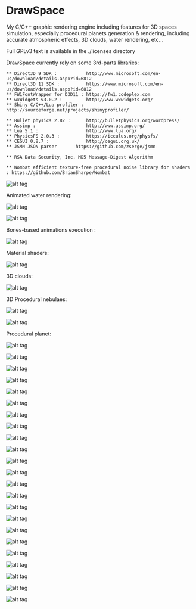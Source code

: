 DrawSpace
=========

My C/C++ graphic rendering engine including features for 3D spaces simulation, especially procedural planets generation & rendering,
including accurate atmospheric effects, 3D clouds, water rendering, etc...

Full GPLv3 text is available in the ./licenses directory

DrawSpace currently rely on some 3rd-parts libraries:

	** Direct3D 9 SDK : 	      http://www.microsoft.com/en-us/download/details.aspx?id=6812
	** Direct3D 11 SDK :          https://www.microsoft.com/en-us/download/details.aspx?id=6812
	** FW1FontWrapper for D3D11 : https://fw1.codeplex.com          
	** wxWidgets v3.0.2 :	      http://www.wxwidgets.org/
	** Shiny C/C++/Lua profiler : http://sourceforge.net/projects/shinyprofiler/
        
	** Bullet physics 2.82 :      http://bulletphysics.org/wordpress/
	** Assimp :                   http://www.assimp.org/
	** Lua 5.1 :                  http://www.lua.org/
	** PhysicsFS 2.0.3 :          https://icculus.org/physfs/
	** CEGUI 0.8.7 :              http://cegui.org.uk/
	** JSMN JSON parser	      https://github.com/zserge/jsmn

	** RSA Data Security, Inc. MD5 Message-Digest Algorithm

	** Wombat efficient texture-free procedural noise library for shaders : https://github.com/BrianSharpe/Wombat


![alt tag](https://2.bp.blogspot.com/-R6beb0Ym7wY/XJF6boDwcjI/AAAAAAAADZ8/im06Bwg1hxQ6kEWG0X8txeGmMprtuIzUQCLcBGAs/s1600/xf.jpg)

Animated water rendering:

![alt tag](https://4.bp.blogspot.com/-Iw0uNqJgtZ0/V9ZWNtxTDtI/AAAAAAAAB2o/UbZ1VsbIqtQpRjvvNe4Z91m3e7Vbf4jJQCLcB/s640/water1.jpg)

![alt tag](https://2.bp.blogspot.com/-HnAy0gWSaUU/V9ZWNcaTIGI/AAAAAAAAB2k/0f6tlp99QYQ0iic15LBRxZM1wu6T9OXoQCLcB/s640/water2.jpg)

Bones-based animations execution :

![alt tag](https://1.bp.blogspot.com/-R393UDVXHaA/XioOQcla87I/AAAAAAAADhA/WwpU6mMBuEU_ANKKJgfSprLoc7cCoxzxACLcBGAsYHQ/s1600/anims.jpg)

Material shaders:

![alt tag](https://1.bp.blogspot.com/-aqQActz5-Cw/W1TiUw-LkHI/AAAAAAAADW0/kPXzccgRmcIDiRSuflPfqITef64f6Lr5ACLcBGAs/s1600/bumpmap.jpg)

3D clouds:

![alt tag](https://1.bp.blogspot.com/-v8Ay57cOyoU/V9ZVmdgARHI/AAAAAAAAB2A/4SaU7m9dmooubJ3PR6tdow8N5KZpituXwCLcB/s640/3Dclouds.jpg)

3D Procedural nebulaes:

![alt tag](https://2.bp.blogspot.com/-Fyo2sXWBE90/W_cV-LBmosI/AAAAAAAADYA/CyU9eVvPnKkWcO8CGC1dbJT13s6vbA-4gCLcBGAs/s1600/neb3D.jpg)

![alt tag](https://3.bp.blogspot.com/-pHgix9EjETQ/W_cWy3-HCLI/AAAAAAAADYI/-9l-7kKhqWIJ4P9rYNEjv_cZvRi5HxvHACLcBGAs/s1600/neb3D_2.jpg)

Procedural planet:

![alt tag](https://1.bp.blogspot.com/-0dPNeTT4lYw/V7NZ6Uve5HI/AAAAAAAABuY/lr7re1lYz0MLvO8uhMdNMGfGetvLT3nCwCLcB/s1600/Image59.png)

![alt tag](https://3.bp.blogspot.com/-82kYw9Zkzpk/VzjFhWsdqKI/AAAAAAAAAvg/AH5CPYrEQGoTS-qJMEPsXcybr7YJxDPLQCLcB/s640/Image21.png)

![alt tag](https://1.bp.blogspot.com/-TXkQyEqbvQE/VzjFmt84yLI/AAAAAAAAAvs/tAJBUYeRUeQdi7zz491lY2OKjA36RL3XgCLcB/s640/Image29.png)

![alt tag](https://1.bp.blogspot.com/-LqGrp_Crt-M/VzjFor4VDBI/AAAAAAAAAvw/PlyM94rhHhUR0_-Wb7kudygHVKAAh2KtACLcB/s640/Image31.png)

![alt tag](https://4.bp.blogspot.com/-jmefk176pi4/V9ZWFlQ6jhI/AAAAAAAAB2Q/FKWtm9D_6yYqMar5TLqPrNW6Mr35_GMGQCLcB/s640/Image17.png)

![alt tag](https://2.bp.blogspot.com/-JT9rCnQ_ses/V9ZWE4zdGlI/AAAAAAAAB2M/qxR4LkY6UuofSgrEP5RjRKBe09HreLWsACLcB/s640/Image24.png)

![alt tag](https://1.bp.blogspot.com/-W39MNx6fkHU/V9ZWCuyhPZI/AAAAAAAAB2E/Sb1mJMzZM9sBDKNvkpfRuICpi8H3PUeMgCLcB/s640/Image28.png)

![alt tag](https://4.bp.blogspot.com/--RS8EPv-Rws/V9ZWEsPfRUI/AAAAAAAAB2I/uF5RPzCiuFU4pBPy5ttib1qTQ7NX2HC-ACLcB/s640/Image34.png)

![alt tag](https://3.bp.blogspot.com/-Kw_dSRUHKUk/V9ZWHFs9M3I/AAAAAAAAB2U/YJT5jAaTKycFI8C64vG2wpci5CRE3J_twCLcB/s640/Image35.png)

![alt tag](https://4.bp.blogspot.com/-YHbEVJOJqco/V9ZWJpysTcI/AAAAAAAAB2g/ZXTGGaauFxsC13QxULMIafu8fp3lVGPrQCLcB/s640/Image41.png)

![alt tag](https://3.bp.blogspot.com/-I59Lj3bi3fU/V9ZWJhdqORI/AAAAAAAAB2c/7pa3yz-rTDg9L28Haj1hxbG8vgPMgwjIACLcB/s640/Image42.png)

![alt tag](https://4.bp.blogspot.com/-gM8yxsRBKVg/V2Bb-3Z5zEI/AAAAAAAAA64/fbSCURSPUQMlFaZEHQyR8m1kWAZ2ADy7QCLcB/s640/Image37.png)

![alt tag](https://3.bp.blogspot.com/-sQ1XhPDZriE/V2Bb8qMjhUI/AAAAAAAAA6s/P1D7q5HWGxMOKgdCGMLFj10Ruo3xT4hQwCLcB/s640/Image36.png)

![alt tag](https://2.bp.blogspot.com/-S5YXd68LlqI/V2BbyJ5BcII/AAAAAAAAA6Q/3V_Vao7oi3YgaJqKEKfL7iY-7dB0hyJogCLcB/s640/Image32.png)

![alt tag](https://2.bp.blogspot.com/-Xh1Vt7hbmhA/V3VxLIU34YI/AAAAAAAABmI/QWrSGDx9Dn8oInZrodrLMbq3h0LxoQV7gCLcB/s640/Image47.png)

![alt tag](https://4.bp.blogspot.com/-VYDFsAgslTQ/V3VxFVx5hRI/AAAAAAAABmA/q0jtao56mSYlN1SELWyqxEyI473sJagOwCLcB/s640/Image46.png)

![alt tag](https://4.bp.blogspot.com/-DspdeXA2j7g/V7NaEj0xvmI/AAAAAAAABus/5AWpP1s1KVwSMnQKxSwiOXWNSomr584mgCLcB/s640/Image52.png)

![alt tag](https://4.bp.blogspot.com/-K6Gc-rzOgxI/V7NZ627WmhI/AAAAAAAABuc/gVN6mMEssFAvVF6fwFVbsz2UPA5H0HmgACLcB/s640/Image58.png)

![alt tag](https://1.bp.blogspot.com/-QXHmeGIIvHk/V7NZ_WXzcTI/AAAAAAAABuk/S1230_yZb_AXmwHUd1XwQLjCH22okb5cgCLcB/s640/Image55.png)

![alt tag](https://4.bp.blogspot.com/-qOTcQPfD5Ac/V7NaImWq5VI/AAAAAAAABuw/UOhgv7-vIx4AzcdgkffWV5nJKyNan5Y6QCLcB/s640/Image50.png)

![alt tag](https://4.bp.blogspot.com/-Fc0Lpc_Yzjg/V8U8kuC2qGI/AAAAAAAAByI/1UWdJ8-VKtoP0w77JVnOQ6xkBlaFAjYLwCLcB/s640/Image64.png)

![alt tag](https://3.bp.blogspot.com/-LY_Q77MXx4g/V8U8jNL3LiI/AAAAAAAAByA/zPXQnyBhxywjx_QbcJi459uSogibNydiQCLcB/s640/Image62.png)

![alt tag](https://2.bp.blogspot.com/-8P4ldPQ1o4E/V8U8jjyVmOI/AAAAAAAAByE/3qhTsfPxI70hOlvt2vciXRQQgMfrO9JCgCLcB/s640/Image61.png)

